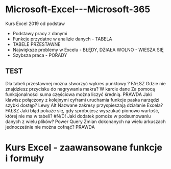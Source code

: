 # Microsoft-Excel---Microsoft-365

Kurs Excel 2019 od podstaw
- Podstawy pracy z danymi
- Funkcje przydatne w analizie danych - TABELA
- TABELE PRZESTAWNE
- Największe problemy w Excelu - BŁĘDY, DZIAŁA WOLNO - WIESZA SIĘ
- Szybsza praca - PORADY


TEST
-----------------------------------------------
Dla tabeli przestawnej można stworzyć wykres punktowy ? FAŁSZ
Gdzie nie znajdziesz przycisku do nagrywania makra? W karcie dane
Za pomocą funkcjonalności suma częściowa można liczyć średnią.  PRAWDA
Jaki klawisz połączony z kolejnymi cyframi uruchamia funkcje paska narzędzi szybki dostęp? Lewy Alt
Nazwane zakresy przyspieszają działanie Excela? FAŁSZ
Jaki błąd pokaże się, gdy spróbujesz wyszukać pionowo wartość, której nie ma w tabeli? #N/D!
Jaki dodatek pomoże w podsumowaniu danych z wielu plików? Power Query
Zmian dokonanych na wielu arkuszach jednocześnie nie można cofnąć? PRAWDA


# Kurs Excel - zaawansowane funkcje i formuły
